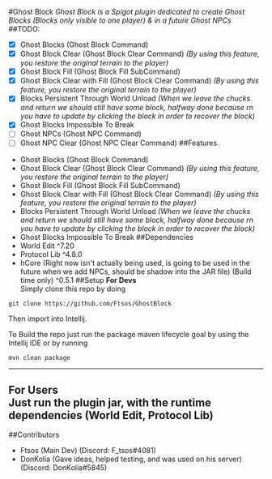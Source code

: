 #Ghost Block
_Ghost Block is a Spigot plugin dedicated to create Ghost Blocks (Blocks only visible to one player) & in a future Ghost NPCs_
##TODO: 
- [x] Ghost Blocks (Ghost Block Command)
- [x] Ghost Block Clear (Ghost Block Clear Command) _(By using this feature, you restore the original terrain to the player)_
- [x] Ghost Block Fill (Ghost Block Fill SubCommand)
- [x] Ghost Block Clear with Fill (Ghost Block Clear Command) _(By using this feature, you restore the original terrain to the player)_
- [x] Blocks Persistent Through World Unload _(When we leave the chucks and return we should still have some block, halfway done because rn you have to update by clicking the block in order to recover the block)_
- [x] Ghost Blocks Impossible To Break
- [ ] Ghost NPCs (Ghost NPC Command)
- [ ] Ghost NPC Clear (Ghost NPC Clear Command)
##Features
- Ghost Blocks (Ghost Block Command)
- Ghost Block Clear (Ghost Block Clear Command) _(By using this feature, you restore the original terrain to the player)_
- Ghost Block Fill (Ghost Block Fill SubCommand)
- Ghost Block Clear with Fill (Ghost Block Clear Command) _(By using this feature, you restore the original terrain to the player)_
- Blocks Persistent Through World Unload _(When we leave the chucks and return we should still have some block, halfway done because rn you have to update by clicking the block in order to recover the block)_
- Ghost Blocks Impossible To Break
##Dependencies
- World Edit ^7.20
- Protocol Lib ^4.8.0
- hCore (Right now isn't actually being used, is going to be used in the future when we add NPCs, should be shadow into the JAR file) (Build time only) ^0.5.1
##Setup
**For Devs**  
Simply clone this repo by doing
```console
git clone https://github.com/Ftsos/GhostBlock
```
Then import into Intellij.

To Build the repo just run the package maven lifecycle goal by using the Intellij IDE or by running
```console
mvn clean package
```
---
**For Users**  
Just run the plugin jar, with the runtime dependencies (World Edit, Protocol Lib)
---
##Contributors
- Ftsos (Main Dev) (Discord: F_tsos#4081)
- DonKolia (Gave ideas, helped testing, and was used on his server) (Discord: DonKolia#5845) 